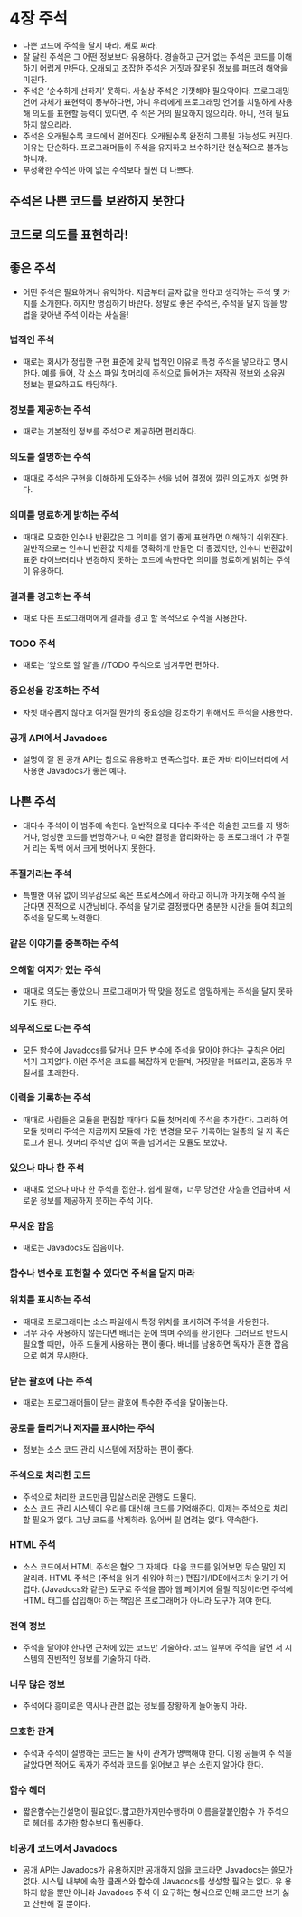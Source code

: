 # 4장 주석

- 나쁜 코드에 주석을 달지 마라. 새로 짜라.
- 잘 달린 주석은 그 어떤 정보보다 유용하다. 경솔하고 근거 없는 주석은 코드를 이해하기 어렵게 만든다. 오래되고 조잡한 주석은 거짓과 잘못된 정보를 퍼뜨려 해악을 미친다.
- 주석은 ‘순수하게 선하지’ 못하다. 사실상 주석은 기껏해야 필요악이다. 프로그래밍 언어 자체가 표현력이 풍부하다면, 아니 우리에게 프로그래밍 언어를 치밀하게 사용해 의도를 표현할 능력이 있다면, 주 석은 거의 필요하지 않으리라. 아니, 전혀 필요하지 않으리라.
- 주석은 오래될수록 코드에서 멀어진다. 오래될수록 완전히 그릇될 가능성도 커진다. 이유는 단순하다. 프로그래머들이 주석을 유지하고 보수하기란 현실적으로 불가능하니까.
- 부정확한 주석은 아예 없는 주석보다 훨씬 더 나쁘다.

## 주석은 나쁜 코드를 보완하지 못한다

## 코드로 의도를 표현하라!

## 좋은 주석

- 어떤 주석은 필요하거나 유익하다. 지금부터 글자 값을 한다고 생각하는 주석 몇 가지를 소개한다. 하지만 명심하기 바란다. 정말로 좋은 주석은, 주석을 달지 않을 방법을 찾아낸 주석 이라는 사실을!

### 법적인 주석

- 때로는 회사가 정립한 구현 표준에 맞춰 법적인 이유로 특정 주석을 넣으라고 명시한다. 예를 들어, 각 소스 파일 첫머리에 주석으로 들어가는 저작권 정보와 소유권 정보는 필요하고도 타당하다.

### 정보를 제공하는 주석

- 때로는 기본적인 정보를 주석으로 제공하면 편리하다.

### 의도를 설명하는 주석

- 때때로 주석은 구현을 이해하게 도와주는 선을 넘어 결정에 깔린 의도까지 설명 한다.

### 의미를 명료하게 밝히는 주석

- 때때로 모호한 인수나 반환값은 그 의미를 읽기 좋게 표현하면 이해하기 쉬워진다. 일반적으로는 인수나 반환값 자체를 명확하게 만들면 더 좋겠지만, 인수나 반환값이 표준 라이브러리나 변경하지 못하는 코드에 속한다면 의미를 명료하게 밝히는 주석이 유용하다.

### 결과를 경고하는 주석

- 때로 다른 프로그래머에게 결과를 경고 할 목적으로 주석을 사용한다.

### TODO 주석

- 때로는 ‘앞으로 할 일’을 //TODO 주석으로 남겨두면 편하다.

### 중요성을 강조하는 주석

- 자칫 대수롭지 않다고 여겨질 뭔가의 중요성을 강조하기 위해서도 주석을 사용한다.

### 공개 API에서 Javadocs

- 설명이 잘 된 공개 API는 참으로 유용하고 만족스럽다. 표준 자바 라이브러리에 서 사용한 Javadocs가 좋은 예다.

## 나쁜 주석

- 대다수 주석이 이 범주에 속한다. 일반적으로 대다수 주석은 허술한 코드를 지
  탱하거나, 엉성한 코드를 변명하거나, 미숙한 결정을 합리화하는 등 프로그래머 가 주절거 리는 독백 에서 크게 벗어나지 못한다.

### 주절거리는 주석

- 특별한 이유 없이 의무감으로 혹은 프로세스에서 하라고 하니까 마지못해 주석
  을 단다면 전적으로 시간낭비다. 주석을 달기로 결정했다면 충분한 시간을 들여 최고의 주석을 달도록 노력한다.

### 같은 이야기를 중복하는 주석

### 오해할 여지가 있는 주석

- 때때로 의도는 좋았으나 프로그래머가 딱 맞을 정도로 엄밀하게는 주석을 달지 못하기도 한다.

### 의무적으로 다는 주석

- 모든 함수에 Javadocs를 달거나 모든 변수에 주석을 달아야 한다는 규칙은 어리 석기 그지없다. 이런 주석은 코드를 복잡하게 만들며, 거짓말을 퍼뜨리고, 혼동과 무질서를 초래한다.

### 이력을 기록하는 주석

- 때때로 사람들은 모듈을 편집할 때마다 모듈 첫머리에 주석을 추가한다. 그리하 여모듈 첫머리 주석은 지금까지 모듈에 가한 변경을 모두 기록하는 일종의 일 지 혹은 로그가 된다. 첫머리 주석만 십여 쪽을 넘어서는 모듈도 보았다.

### 있으나 마나 한 주석

- 때때로 있으나 마나 한 주석을 접한다. 쉽게 말해，너무 당연한 사실을 언급하며 새로운 정보를 제공하지 못하는 주석 이다.

### 무서운 잡음

- 때로는 Javadocs도 잡음이다.

### 함수나 변수로 표현할 수 있다면 주석을 달지 마라

### 위치를 표시하는 주석

- 때때로 프로그래머는 소스 파일에서 특정 위치를 표시하려 주석을 사용한다.
- 너무 자주 사용하지 않는다면 배너는 눈에 띄며 주의를 환기한다. 그러므로 반드시 필요할 때만，아주 드물게 사용하는 편이 좋다. 배너를 남용하면 독자가 흔한 잡음으로 여겨 무시한다.

### 닫는 괄호에 다는 주석

- 때로는 프로그래머들이 닫는 괄호에 특수한 주석을 달아놓는다.

### 공로를 돌리거나 저자를 표시하는 주석

- 정보는 소스 코드 관리 시스템에 저장하는 편이 좋다.

### 주석으로 처리한 코드

- 주석으로 처리한 코드만큼 밉살스러운 관행도 드물다.
- 소스 코드 관리 시스템이 우리를 대신해 코드를 기억해준다. 이제는 주석으로 처리할 필요가 없다. 그냥 코드를 삭제하라. 잃어버 릴 염려는 없다. 약속한다.

### HTML 주석

- 소스 코드에서 HTML 주석은 혐오 그 자체다. 다음 코드를 읽어보면 무슨 말인 지 알리라. HTML 주석은 (주석을 읽기 쉬워야 하는) 편집기/IDE에서조차 읽기 가 어렵다. (Javadocs와 같은) 도구로 주석을 뽑아 웹 페이지에 올릴 작정이라면 주석에 HTML 태그를 삽입해야 하는 책임은 프로그래머가 아니라 도구가 져야 한다.

### 전역 정보

- 주석을 달아야 한다면 근처에 있는 코드만 기술하라. 코드 일부에 주석을 달면 서 시스템의 전반적인 정보를 기술하지 마라.

### 너무 많은 정보

- 주석에다 흥미로운 역사나 관련 없는 정보를 장황하게 늘어놓지 마라.

### 모호한 관계

- 주석과 주석이 설명하는 코드는 둘 사이 관계가 명백해야 한다. 이왕 공들여 주
  석을 달았다면 적어도 독자가 주석과 코드를 읽어보고 부슨 소린지 알아야 한다.

### 함수 헤더

- 짧은함수는긴설명이 필요없다.짧고한가지만수행하며 이름을잘붙인함수 가 주석으로 헤더를 추가한 함수보다 훨씬좋다.

### 비공개 코드에서 Javadocs

- 공개 API는 Javadocs가 유용하지만 공개하지 않을 코드라면 Javadocs는 쓸모가 없다. 시스템 내부에 속한 클래스와 함수에 Javadocs를 생성할 필요는 없다. 유 용하지 않을 뿐만 아니라 Javadocs 주석 이 요구하는 형식으로 인해 코드만 보기 싫고 산만해 질 뿐이다.
